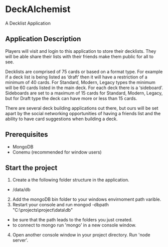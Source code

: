 # DeckAlchemist
A Decklist Application

## Application Description
Players will visit and login to this application to store their decklists. They will be able share their lists with their friends make them public for all to see.

Decklists are comprised of 75 cards or based on a format type. For example if a deck list is being listed as ‘draft’ then it will have a restriction of a minimum of 40 cards. For Standard, Modern, Legacy types the minimum will be 60 cards listed in the main deck. For each deck there is a ‘sideboard’. Sideboards are set to a maximum of 15 cards for Standard, Modern, Legacy, but for Draft type the deck can have more or less than 15 cards.

There are several deck building applications out there, but ours will be set apart by the social networking opportunities of having a friends list and the ability to have card suggestions when building a deck.

## Prerequisites
 - MongoDB
 - Conemu (recommended for window users)

## Start the project
 1. Create a the following folder structure in the application.
   - /data/db
 2. Add the mongoDB bin folder to your windows envirnoment path varible.
 3. Restart your console and run mongod -dbpath "C:\projects\project\data\db"
   - be sure that the path leads to the folders you just created.
   - to connect to mongo run 'mongo' in a new console window.
 4. Open another console window in your project directory. Run 'node server'.
